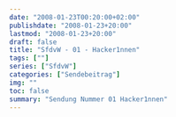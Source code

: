 ```yaml
---
date: "2008-01-23T00:20:00+02:00"
publishdate: "2008-01-23+20:00"
lastmod: "2008-01-23+20:00"
draft: false
title: "SfdvW - 01 - Hacker1nnen"
tags: [""]
series: ["SfdvW"]
categories: ["Sendebeitrag"]
img: ""
toc: false
summary: "Sendung Nummer 01 Hacker1nnen"
---
```


<div id="example"></div>
<script src="https://cdn.podlove.org/web-player/embed.js"></script>
<script>
  podlovePlayer('#example', '/blog/sfdvw01.json');
</script>
